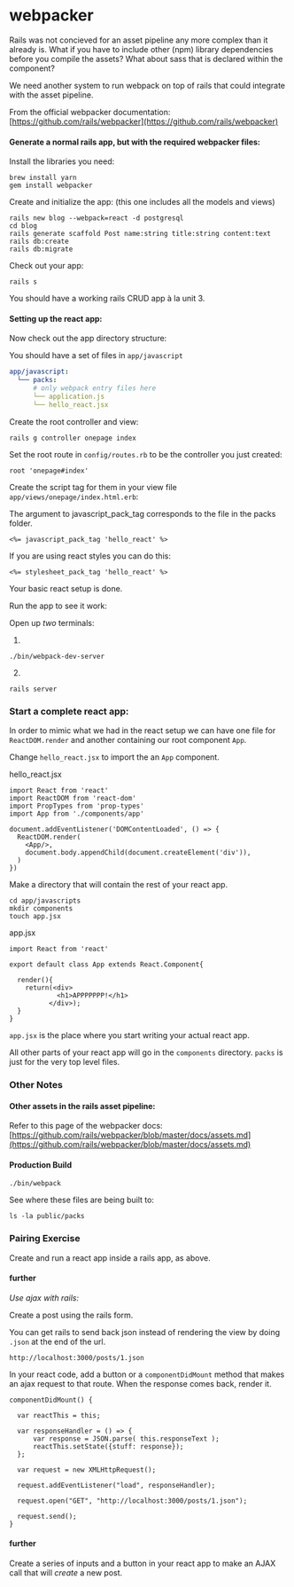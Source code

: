 # webpacker

Rails was not concieved for an asset pipeline any more complex than it already is. What if you have to include other (npm) library dependencies before you compile the assets? What about sass that is declared within the component?

We need another system to run webpack on top of rails that could integrate with the asset pipeline.

From the official webpacker documentation: [https://github.com/rails/webpacker](https://github.com/rails/webpacker)


#### Generate a normal rails app, but with the required webpacker files:

Install the libraries you need:
```
brew install yarn
gem install webpacker
```

Create and initialize the app: (this one includes all the models and views)
```
rails new blog --webpack=react -d postgresql
cd blog
rails generate scaffold Post name:string title:string content:text
rails db:create
rails db:migrate
```

Check out your app:
```
rails s
```

You should have a working rails CRUD app à la unit 3.

#### Setting up the react app:

Now check out the app directory structure:

You should have a set of files in `app/javascript`
```yml
app/javascript:
  └── packs:
      # only webpack entry files here
      └── application.js
      └── hello_react.jsx
```

Create the root controller and view:
```
rails g controller onepage index
```

Set the root route in `config/routes.rb` to be the controller you just created:
```
root 'onepage#index'
```

Create the script tag for them in your view file `app/views/onepage/index.html.erb`:

The argument to javascript_pack_tag corresponds to the file in the packs folder.

```
<%= javascript_pack_tag 'hello_react' %>
```

If you are using react styles you can do this:
```
<%= stylesheet_pack_tag 'hello_react' %>
```

Your basic react setup is done.

Run the app to see it work:

Open up *two* terminals:

1.
```
./bin/webpack-dev-server
```

2.
```
rails server
```


### Start a complete react app:

In order to mimic what we had in the react setup we can have one file for `ReactDOM.render` and another containing our root component `App`.

Change `hello_react.jsx` to import the an `App` component.

hello_react.jsx
```
import React from 'react'
import ReactDOM from 'react-dom'
import PropTypes from 'prop-types'
import App from './components/app'

document.addEventListener('DOMContentLoaded', () => {
  ReactDOM.render(
    <App/>,
    document.body.appendChild(document.createElement('div')),
  )
})

```

Make a directory that will contain the rest of your react app.
```
cd app/javascripts
mkdir components
touch app.jsx
```

app.jsx
```
import React from 'react'

export default class App extends React.Component{

  render(){
    return(<div>
            <h1>APPPPPPP!</h1>
          </div>);
  }
}
```

`app.jsx` is the place where you start writing your actual react app.

All other parts of your react app will go in the `components` directory. `packs` is just for the very top level files.

### Other Notes

#### Other assets in the rails asset pipeline:
Refer to this page of the webpacker docs: [https://github.com/rails/webpacker/blob/master/docs/assets.md](https://github.com/rails/webpacker/blob/master/docs/assets.md)

#### Production Build
```
./bin/webpack
```

See where these files are being built to:
```
ls -la public/packs
```

### Pairing Exercise
Create and run a react app inside a rails app, as above.

#### further
*Use ajax with rails:*

Create a post using the rails form.

You can get rails to send back json instead of rendering the view by doing `.json` at the end of the url.

```
http://localhost:3000/posts/1.json
```

In your react code, add a button or a `componentDidMount` method that makes an ajax request to that route. When the response comes back, render it.

```
componentDidMount() {

  var reactThis = this;

  var responseHandler = () => {
      var response = JSON.parse( this.responseText );
      reactThis.setState({stuff: response});
  };

  var request = new XMLHttpRequest();

  request.addEventListener("load", responseHandler);

  request.open("GET", "http://localhost:3000/posts/1.json");

  request.send();
}
```

#### further
Create a series of inputs and a button in your react app to make an AJAX call that will *create* a new post.
